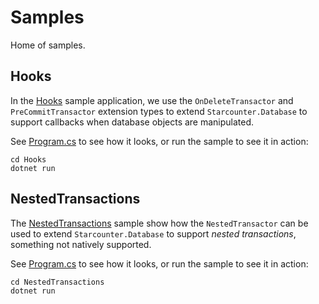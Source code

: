 # Samples
Home of samples.

## Hooks
In the [Hooks](./Hooks) sample application, we use the `OnDeleteTransactor` and `PreCommitTransactor` extension types to extend `Starcounter.Database` to support callbacks when database objects are manipulated.

See [Program.cs](./Hooks/Program.cs) to see how it looks, or run the sample to see it in action:

```
cd Hooks
dotnet run
```

## NestedTransactions
The [NestedTransactions](./NestedTransactions) sample show how the `NestedTransactor` can be used to extend `Starcounter.Database` to support _nested transactions_, something not natively supported.

See [Program.cs](./NestedTransactions/Program.cs) to see how it looks, or run the sample to see it in action:

```
cd NestedTransactions
dotnet run
```
